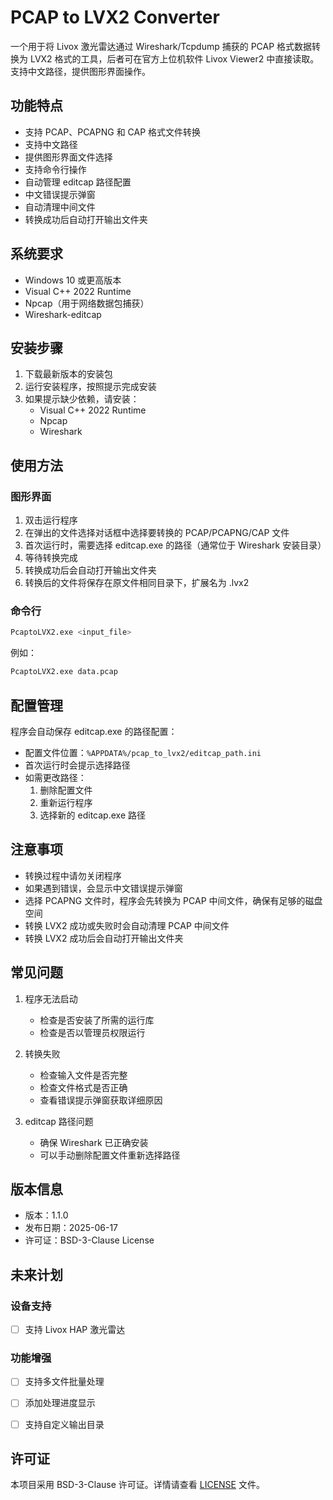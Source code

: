 # PCAP to LVX2 Converter

一个用于将 Livox 激光雷达通过 Wireshark/Tcpdump 捕获的 PCAP 格式数据转换为 LVX2 格式的工具，后者可在官方上位机软件 Livox Viewer2 中直接读取。支持中文路径，提供图形界面操作。

## 功能特点

- 支持 PCAP、PCAPNG 和 CAP 格式文件转换
- 支持中文路径
- 提供图形界面文件选择
- 支持命令行操作
- 自动管理 editcap 路径配置
- 中文错误提示弹窗
- 自动清理中间文件
- 转换成功后自动打开输出文件夹

## 系统要求

- Windows 10 或更高版本
- Visual C++ 2022 Runtime
- Npcap（用于网络数据包捕获）
- Wireshark-editcap

## 安装步骤

1. 下载最新版本的安装包
2. 运行安装程序，按照提示完成安装
3. 如果提示缺少依赖，请安装：
   - Visual C++ 2022 Runtime
   - Npcap
   - Wireshark

## 使用方法

### 图形界面

1. 双击运行程序
2. 在弹出的文件选择对话框中选择要转换的 PCAP/PCAPNG/CAP 文件
3. 首次运行时，需要选择 editcap.exe 的路径（通常位于 Wireshark 安装目录）
4. 等待转换完成
5. 转换成功后会自动打开输出文件夹
6. 转换后的文件将保存在原文件相同目录下，扩展名为 .lvx2

### 命令行

```bash
PcaptoLVX2.exe <input_file>
```

例如：
```bash
PcaptoLVX2.exe data.pcap
```

## 配置管理

程序会自动保存 editcap.exe 的路径配置：
- 配置文件位置：`%APPDATA%/pcap_to_lvx2/editcap_path.ini`
- 首次运行时会提示选择路径
- 如需更改路径：
  1. 删除配置文件
  2. 重新运行程序
  3. 选择新的 editcap.exe 路径

## 注意事项

- 转换过程中请勿关闭程序
- 如果遇到错误，会显示中文错误提示弹窗
- 选择 PCAPNG 文件时，程序会先转换为 PCAP 中间文件，确保有足够的磁盘空间
- 转换 LVX2 成功或失败时会自动清理 PCAP 中间文件
- 转换 LVX2 成功后会自动打开输出文件夹

## 常见问题

1. 程序无法启动
   - 检查是否安装了所需的运行库
   - 检查是否以管理员权限运行

2. 转换失败
   - 检查输入文件是否完整
   - 检查文件格式是否正确
   - 查看错误提示弹窗获取详细原因

3. editcap 路径问题
   - 确保 Wireshark 已正确安装
   - 可以手动删除配置文件重新选择路径

## 版本信息

- 版本：1.1.0
- 发布日期：2025-06-17
- 许可证：BSD-3-Clause License

## 未来计划

### 设备支持
- [ ] 支持 Livox HAP 激光雷达

### 功能增强
- [ ] 支持多文件批量处理
- [ ] 添加处理进度显示
- [ ] 支持自定义输出目录


## 许可证

本项目采用 BSD-3-Clause 许可证。详情请查看 [LICENSE](LICENSE) 文件。 
